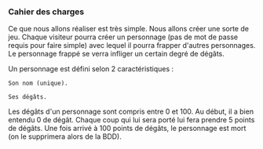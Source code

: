 ### Cahier des charges
Ce que nous allons réaliser est très simple. Nous allons créer une sorte de jeu. Chaque visiteur pourra créer un personnage (pas de mot de passe requis pour faire simple) avec lequel il pourra frapper d'autres personnages. Le personnage frappé se verra infliger un certain degré de dégâts.

Un personnage est défini selon 2 caractéristiques :

    Son nom (unique).

    Ses dégâts.

Les dégâts d'un personnage sont compris entre 0 et 100. Au début, il a bien entendu 0 de dégât. Chaque coup qui lui sera porté lui fera prendre 5 points de dégâts. Une fois arrivé à 100 points de dégâts, le personnage est mort (on le supprimera alors de la BDD).

